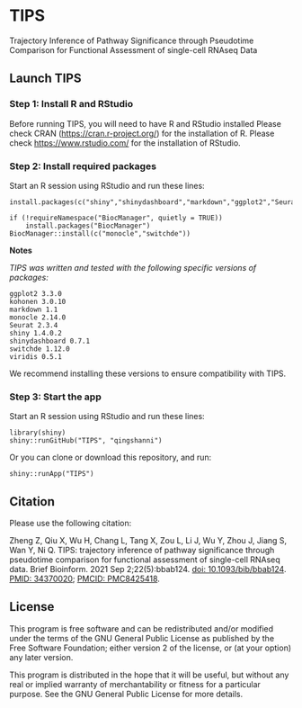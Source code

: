 # TIPS
Trajectory Inference of Pathway Significance through Pseudotime Comparison for Functional Assessment of
single-cell RNAseq Data
## Launch TIPS
### Step 1: Install R and RStudio
Before running TIPS, you will need to have R and RStudio installed
Please check CRAN (https://cran.r-project.org/) for the installation of R.
Please check https://www.rstudio.com/ for the installation of RStudio.

### Step 2: Install required packages

Start an R session using RStudio and run these lines:
```
install.packages(c("shiny","shinydashboard","markdown","ggplot2","Seurat","kohonen","viridis"))

if (!requireNamespace("BiocManager", quietly = TRUE))
    install.packages("BiocManager")
BiocManager::install(c("monocle","switchde"))
```

**Notes**

*TIPS was written and tested with the following specific versions of packages:*

    ggplot2 3.3.0
    kohonen 3.0.10
    markdown 1.1
    monocle 2.14.0
    Seurat 2.3.4
    shiny 1.4.0.2
    shinydashboard 0.7.1
    switchde 1.12.0
    viridis 0.5.1

We recommend installing these versions to ensure compatibility with TIPS.



### Step 3: Start the app

Start an R session using RStudio and run these lines:

```
library(shiny)
shiny::runGitHub("TIPS", "qingshanni")    
```

Or you can clone or download this repository, and run:

```
shiny::runApp("TIPS")
```

## Citation
Please use the following citation:

Zheng Z, Qiu X, Wu H, Chang L, Tang X, Zou L, Li J, Wu Y, Zhou J, Jiang S, Wan Y, Ni Q. TIPS: trajectory inference of pathway significance through pseudotime comparison for functional assessment of single-cell RNAseq data. Brief Bioinform. 2021 Sep 2;22(5):bbab124. [doi: 10.1093/bib/bbab124](https://doi.org/10.1093/bib/bbab124). [PMID: 34370020](https://pubmed.ncbi.nlm.nih.gov/34370020/); [PMCID: PMC8425418](http://www.ncbi.nlm.nih.gov/pmc/articles/pmc8425418/).


## License


This program is free software and can be redistributed and/or modified under the terms of the GNU General Public License as published by the Free Software Foundation; either version 2 of the license, or (at your option) any later version.

This program is distributed in the hope that it will be useful, but without any real or implied warranty of merchantability or fitness for a particular purpose. See the GNU General Public License for more details.
